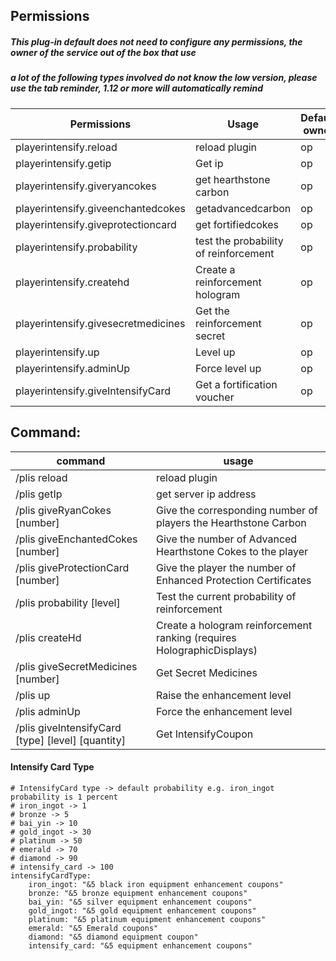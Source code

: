 ## Permissions
##### This plug-in default does not need to configure any permissions, the owner of the service out of the box that use
##### a lot of the following types involved do not know the low version, please use the tab reminder, 1.12 or more will automatically remind
| Permissions | Usage | Default owner |
| ------------ | ------------ | ------------ |
| playerintensify.reload | reload plugin | op |
| playerintensify.getip | Get ip | op |
| playerintensify.giveryancokes | get hearthstone carbon | op |
| playerintensify.giveenchantedcokes | getadvancedcarbon | op |
playerintensify.giveprotectioncard | get fortifiedcokes | op | playerintensify.giveprotectioncard | get fortifiedcokes | op |
| playerintensify.probability | test the probability of reinforcement | op |
| playerintensify.createhd | Create a reinforcement hologram | op |
| playerintensify.givesecretmedicines| Get the reinforcement secret|op|
| playerintensify.up| Level up|op|
| playerintensify.adminUp| Force level up|op | playerintensify.adminUp| Force level up|op | playerintensify.adminUp| Force level up|op|
| playerintensify.giveIntensifyCard| Get a fortification voucher|op|

## Command:
|command |usage|
| ------------ | ------------ |
|/plis reload | reload plugin|
|/plis getIp | get server ip address|
|/plis giveRyanCokes [number] | Give the corresponding number of players the Hearthstone Carbon|
|/plis giveEnchantedCokes [number] | Give the number of Advanced Hearthstone Cokes to the player|
|/plis giveProtectionCard [number] | Give the player the number of Enhanced Protection Certificates|
|/plis probability [level] | Test the current probability of reinforcement|
|/plis createHd | Create a hologram reinforcement ranking (requires HolographicDisplays)|
|/plis giveSecretMedicines [number] | Get Secret Medicines|
|/plis up | Raise the enhancement level|
|/plis adminUp | Force the enhancement level|
|/plis giveIntensifyCard [type] [level] [quantity] | Get IntensifyCoupon|

#### Intensify Card Type
```
# IntensifyCard type -> default probability e.g. iron_ingot probability is 1 percent
# iron_ingot -> 1
# bronze -> 5
# bai_yin -> 10
# gold_ingot -> 30
# platinum -> 50
# emerald -> 70
# diamond -> 90
# intensify_card -> 100
intensifyCardType:
    iron_ingot: "&5 black iron equipment enhancement coupons"
    bronze: "&5 bronze equipment enhancement coupons"
    bai_yin: "&5 silver equipment enhancement coupons"
    gold_ingot: "&5 gold equipment enhancement coupons"
    platinum: "&5 platinum equipment enhancement coupons"
    emerald: "&5 Emerald coupons"
    diamond: "&5 diamond equipment coupon"
    intensify_card: "&5 equipment enhancement coupons"
```
